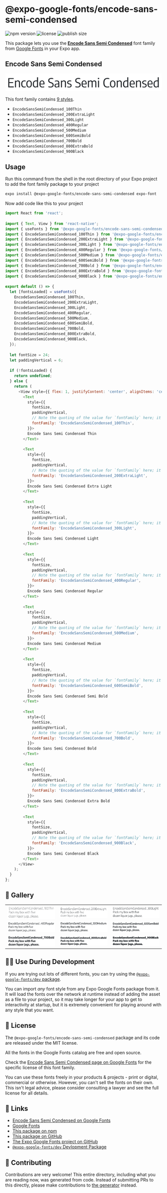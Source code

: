 # @expo-google-fonts/encode-sans-semi-condensed

![npm version](https://flat.badgen.net/npm/v/@expo-google-fonts/encode-sans-semi-condensed)
![license](https://flat.badgen.net/github/license/expo/google-fonts)
![publish size](https://flat.badgen.net/packagephobia/install/@expo-google-fonts/encode-sans-semi-condensed)

This package lets you use the [**Encode Sans Semi Condensed**](https://fonts.google.com/specimen/Encode+Sans+Semi+Condensed) font family from [Google Fonts](https://fonts.google.com/) in your Expo app.

## Encode Sans Semi Condensed

![Encode Sans Semi Condensed](./font-family.png)

This font family contains [9 styles](#-gallery).

- `EncodeSansSemiCondensed_100Thin`
- `EncodeSansSemiCondensed_200ExtraLight`
- `EncodeSansSemiCondensed_300Light`
- `EncodeSansSemiCondensed_400Regular`
- `EncodeSansSemiCondensed_500Medium`
- `EncodeSansSemiCondensed_600SemiBold`
- `EncodeSansSemiCondensed_700Bold`
- `EncodeSansSemiCondensed_800ExtraBold`
- `EncodeSansSemiCondensed_900Black`

## Usage

Run this command from the shell in the root directory of your Expo project to add the font family package to your project
```sh
expo install @expo-google-fonts/encode-sans-semi-condensed expo-font
```

Now add code like this to your project
```js
import React from 'react';

import { Text, View } from 'react-native';
import { useFonts } from '@expo-google-fonts/encode-sans-semi-condensed/useFonts';
import { EncodeSansSemiCondensed_100Thin } from '@expo-google-fonts/encode-sans-semi-condensed/100Thin';
import { EncodeSansSemiCondensed_200ExtraLight } from '@expo-google-fonts/encode-sans-semi-condensed/200ExtraLight';
import { EncodeSansSemiCondensed_300Light } from '@expo-google-fonts/encode-sans-semi-condensed/300Light';
import { EncodeSansSemiCondensed_400Regular } from '@expo-google-fonts/encode-sans-semi-condensed/400Regular';
import { EncodeSansSemiCondensed_500Medium } from '@expo-google-fonts/encode-sans-semi-condensed/500Medium';
import { EncodeSansSemiCondensed_600SemiBold } from '@expo-google-fonts/encode-sans-semi-condensed/600SemiBold';
import { EncodeSansSemiCondensed_700Bold } from '@expo-google-fonts/encode-sans-semi-condensed/700Bold';
import { EncodeSansSemiCondensed_800ExtraBold } from '@expo-google-fonts/encode-sans-semi-condensed/800ExtraBold';
import { EncodeSansSemiCondensed_900Black } from '@expo-google-fonts/encode-sans-semi-condensed/900Black';

export default () => {
  let [fontsLoaded] = useFonts({
    EncodeSansSemiCondensed_100Thin,
    EncodeSansSemiCondensed_200ExtraLight,
    EncodeSansSemiCondensed_300Light,
    EncodeSansSemiCondensed_400Regular,
    EncodeSansSemiCondensed_500Medium,
    EncodeSansSemiCondensed_600SemiBold,
    EncodeSansSemiCondensed_700Bold,
    EncodeSansSemiCondensed_800ExtraBold,
    EncodeSansSemiCondensed_900Black,
  });

  let fontSize = 24;
  let paddingVertical = 6;

  if (!fontsLoaded) {
    return undefined;
  } else {
    return (
      <View style={{ flex: 1, justifyContent: 'center', alignItems: 'center' }}>
        <Text
          style={{
            fontSize,
            paddingVertical,
            // Note the quoting of the value for `fontFamily` here; it expects a string!
            fontFamily: 'EncodeSansSemiCondensed_100Thin',
          }}>
          Encode Sans Semi Condensed Thin
        </Text>

        <Text
          style={{
            fontSize,
            paddingVertical,
            // Note the quoting of the value for `fontFamily` here; it expects a string!
            fontFamily: 'EncodeSansSemiCondensed_200ExtraLight',
          }}>
          Encode Sans Semi Condensed Extra Light
        </Text>

        <Text
          style={{
            fontSize,
            paddingVertical,
            // Note the quoting of the value for `fontFamily` here; it expects a string!
            fontFamily: 'EncodeSansSemiCondensed_300Light',
          }}>
          Encode Sans Semi Condensed Light
        </Text>

        <Text
          style={{
            fontSize,
            paddingVertical,
            // Note the quoting of the value for `fontFamily` here; it expects a string!
            fontFamily: 'EncodeSansSemiCondensed_400Regular',
          }}>
          Encode Sans Semi Condensed Regular
        </Text>

        <Text
          style={{
            fontSize,
            paddingVertical,
            // Note the quoting of the value for `fontFamily` here; it expects a string!
            fontFamily: 'EncodeSansSemiCondensed_500Medium',
          }}>
          Encode Sans Semi Condensed Medium
        </Text>

        <Text
          style={{
            fontSize,
            paddingVertical,
            // Note the quoting of the value for `fontFamily` here; it expects a string!
            fontFamily: 'EncodeSansSemiCondensed_600SemiBold',
          }}>
          Encode Sans Semi Condensed Semi Bold
        </Text>

        <Text
          style={{
            fontSize,
            paddingVertical,
            // Note the quoting of the value for `fontFamily` here; it expects a string!
            fontFamily: 'EncodeSansSemiCondensed_700Bold',
          }}>
          Encode Sans Semi Condensed Bold
        </Text>

        <Text
          style={{
            fontSize,
            paddingVertical,
            // Note the quoting of the value for `fontFamily` here; it expects a string!
            fontFamily: 'EncodeSansSemiCondensed_800ExtraBold',
          }}>
          Encode Sans Semi Condensed Extra Bold
        </Text>

        <Text
          style={{
            fontSize,
            paddingVertical,
            // Note the quoting of the value for `fontFamily` here; it expects a string!
            fontFamily: 'EncodeSansSemiCondensed_900Black',
          }}>
          Encode Sans Semi Condensed Black
        </Text>
      </View>
    );
  }
};

```

## 🔡 Gallery


||||
|-|-|-|
|![EncodeSansSemiCondensed_100Thin](.//100Thin/EncodeSansSemiCondensed_100Thin.ttf.png)|![EncodeSansSemiCondensed_200ExtraLight](.//200ExtraLight/EncodeSansSemiCondensed_200ExtraLight.ttf.png)|![EncodeSansSemiCondensed_300Light](.//300Light/EncodeSansSemiCondensed_300Light.ttf.png)||
|![EncodeSansSemiCondensed_400Regular](.//400Regular/EncodeSansSemiCondensed_400Regular.ttf.png)|![EncodeSansSemiCondensed_500Medium](.//500Medium/EncodeSansSemiCondensed_500Medium.ttf.png)|![EncodeSansSemiCondensed_600SemiBold](.//600SemiBold/EncodeSansSemiCondensed_600SemiBold.ttf.png)||
|![EncodeSansSemiCondensed_700Bold](.//700Bold/EncodeSansSemiCondensed_700Bold.ttf.png)|![EncodeSansSemiCondensed_800ExtraBold](.//800ExtraBold/EncodeSansSemiCondensed_800ExtraBold.ttf.png)|![EncodeSansSemiCondensed_900Black](.//900Black/EncodeSansSemiCondensed_900Black.ttf.png)||


## 👩‍💻 Use During Development

If you are trying out lots of different fonts, you can try using the [`@expo-google-fonts/dev` package](https://github.com/expo/google-fonts/tree/master/font-packages/dev#readme).

You can import *any* font style from any Expo Google Fonts package from it. It will load the fonts
over the network at runtime instead of adding the asset as a file to your project, so it may take longer
for your app to get to interactivity at startup, but it is extremely convenient
for playing around with any style that you want.

## 📖 License

The `@expo-google-fonts/encode-sans-semi-condensed` package and its code are released under the MIT license.

All the fonts in the Google Fonts catalog are free and open source.

Check the [Encode Sans Semi Condensed page on Google Fonts](https://fonts.google.com/specimen/Encode+Sans+Semi+Condensed) for the specific license of this font family.

You can use these fonts freely in your products & projects - print or digital, commercial or otherwise. However, you can't sell the fonts on their own. This isn't legal advice, please consider consulting a lawyer and see the full license for all details.

## 🔗 Links

- [Encode Sans Semi Condensed on Google Fonts](https://fonts.google.com/specimen/Encode+Sans+Semi+Condensed)
- [Google Fonts](https://fonts.google.com/)
- [This package on npm](https://www.npmjs.com/package/@expo-google-fonts/encode-sans-semi-condensed)
- [This package on GitHub](https://github.com/expo/google-fonts/tree/master/font-packages/encode-sans-semi-condensed)
- [The Expo Google Fonts project on GitHub](https://github.com/expo/google-fonts)
- [`@expo-google-fonts/dev` Devlopment Package](https://github.com/expo/google-fonts/tree/master/font-packages/dev)

## 🤝 Contributing

Contributions are very welcome! This entire directory, including what you are reading now, was generated from code. Instead of submitting PRs to this directly, please make contributions to [the generator](https://github.com/expo/google-fonts/tree/master/packages/generator) instead.
